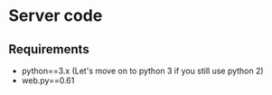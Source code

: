 # Server code

## Requirements
* python==3.x (Let's move on to python 3 if you still use python 2)
* web.py==0.61
